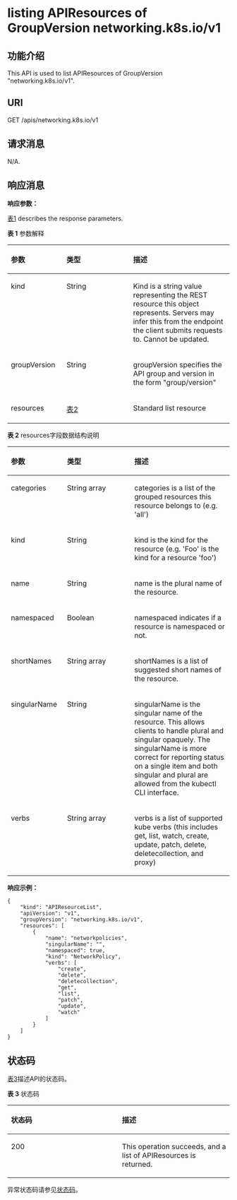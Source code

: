 # listing APIResources of GroupVersion networking.k8s.io/v1<a name="cce_02_0198"></a>

## 功能介绍<a name="section14441351"></a>

This API is used to list APIResources of GroupVersion "networking.k8s.io/v1".

## URI<a name="section62863296"></a>

GET /apis/networking.k8s.io/v1

## 请求消息<a name="section28898760"></a>

N/A.

## 响应消息<a name="section58762255"></a>

**响应参数：**

[表1](#d0e48499)  describes the response parameters.

**表 1**  参数解释

<a name="d0e48499"></a>
<table><thead align="left"><tr id="row26591467"><th class="cellrowborder" valign="top" width="25%" id="mcps1.2.4.1.1"><p id="p6425239"><a name="p6425239"></a><a name="p6425239"></a>参数</p>
</th>
<th class="cellrowborder" valign="top" width="30%" id="mcps1.2.4.1.2"><p id="p50682384"><a name="p50682384"></a><a name="p50682384"></a>类型</p>
</th>
<th class="cellrowborder" valign="top" width="45%" id="mcps1.2.4.1.3"><p id="p11632445"><a name="p11632445"></a><a name="p11632445"></a>描述</p>
</th>
</tr>
</thead>
<tbody><tr id="row2704007"><td class="cellrowborder" valign="top" width="25%" headers="mcps1.2.4.1.1 "><p id="p17698005"><a name="p17698005"></a><a name="p17698005"></a>kind</p>
</td>
<td class="cellrowborder" valign="top" width="30%" headers="mcps1.2.4.1.2 "><p id="p24252304"><a name="p24252304"></a><a name="p24252304"></a>String</p>
</td>
<td class="cellrowborder" valign="top" width="45%" headers="mcps1.2.4.1.3 "><p id="p18279583"><a name="p18279583"></a><a name="p18279583"></a>Kind is a string value representing the REST resource this object represents. Servers may infer this from the endpoint the client submits requests to. Cannot be updated.</p>
</td>
</tr>
<tr id="row30298522"><td class="cellrowborder" valign="top" width="25%" headers="mcps1.2.4.1.1 "><p id="p38261187"><a name="p38261187"></a><a name="p38261187"></a>groupVersion</p>
</td>
<td class="cellrowborder" valign="top" width="30%" headers="mcps1.2.4.1.2 "><p id="p12148404"><a name="p12148404"></a><a name="p12148404"></a>String</p>
</td>
<td class="cellrowborder" valign="top" width="45%" headers="mcps1.2.4.1.3 "><p id="p44496662"><a name="p44496662"></a><a name="p44496662"></a>groupVersion specifies the API group and version in the form "group/version"</p>
</td>
</tr>
<tr id="row64925640"><td class="cellrowborder" valign="top" width="25%" headers="mcps1.2.4.1.1 "><p id="p24485526"><a name="p24485526"></a><a name="p24485526"></a>resources</p>
</td>
<td class="cellrowborder" valign="top" width="30%" headers="mcps1.2.4.1.2 "><p id="p37170600"><a name="p37170600"></a><a name="p37170600"></a><a href="#d0e48549">表2</a></p>
</td>
<td class="cellrowborder" valign="top" width="45%" headers="mcps1.2.4.1.3 "><p id="p52495778"><a name="p52495778"></a><a name="p52495778"></a>Standard list resource</p>
</td>
</tr>
</tbody>
</table>

**表 2**  resources字段数据结构说明

<a name="d0e48549"></a>
<table><thead align="left"><tr id="row11588023"><th class="cellrowborder" valign="top" width="25.252525252525253%" id="mcps1.2.4.1.1"><p id="p66214677"><a name="p66214677"></a><a name="p66214677"></a>参数</p>
</th>
<th class="cellrowborder" valign="top" width="30.303030303030305%" id="mcps1.2.4.1.2"><p id="p61788660"><a name="p61788660"></a><a name="p61788660"></a>类型</p>
</th>
<th class="cellrowborder" valign="top" width="44.44444444444445%" id="mcps1.2.4.1.3"><p id="p38825596"><a name="p38825596"></a><a name="p38825596"></a>描述</p>
</th>
</tr>
</thead>
<tbody><tr id="row57865556"><td class="cellrowborder" valign="top" width="25.252525252525253%" headers="mcps1.2.4.1.1 "><p id="p56598436"><a name="p56598436"></a><a name="p56598436"></a>categories</p>
</td>
<td class="cellrowborder" valign="top" width="30.303030303030305%" headers="mcps1.2.4.1.2 "><p id="p21070613"><a name="p21070613"></a><a name="p21070613"></a>String array</p>
</td>
<td class="cellrowborder" valign="top" width="44.44444444444445%" headers="mcps1.2.4.1.3 "><p id="p28998094"><a name="p28998094"></a><a name="p28998094"></a>categories is a list of the grouped resources this resource belongs to (e.g. 'all')</p>
</td>
</tr>
<tr id="row59656262"><td class="cellrowborder" valign="top" width="25.252525252525253%" headers="mcps1.2.4.1.1 "><p id="p319039"><a name="p319039"></a><a name="p319039"></a>kind</p>
</td>
<td class="cellrowborder" valign="top" width="30.303030303030305%" headers="mcps1.2.4.1.2 "><p id="p25842197"><a name="p25842197"></a><a name="p25842197"></a>String</p>
</td>
<td class="cellrowborder" valign="top" width="44.44444444444445%" headers="mcps1.2.4.1.3 "><p id="p12843183"><a name="p12843183"></a><a name="p12843183"></a>kind is the kind for the resource (e.g. 'Foo' is the kind for a resource 'foo')</p>
</td>
</tr>
<tr id="row48479785"><td class="cellrowborder" valign="top" width="25.252525252525253%" headers="mcps1.2.4.1.1 "><p id="p34548517"><a name="p34548517"></a><a name="p34548517"></a>name</p>
</td>
<td class="cellrowborder" valign="top" width="30.303030303030305%" headers="mcps1.2.4.1.2 "><p id="p46966489"><a name="p46966489"></a><a name="p46966489"></a>String</p>
</td>
<td class="cellrowborder" valign="top" width="44.44444444444445%" headers="mcps1.2.4.1.3 "><p id="p46189294"><a name="p46189294"></a><a name="p46189294"></a>name is the plural name of the resource.</p>
</td>
</tr>
<tr id="row13050468"><td class="cellrowborder" valign="top" width="25.252525252525253%" headers="mcps1.2.4.1.1 "><p id="p50455021"><a name="p50455021"></a><a name="p50455021"></a>namespaced</p>
</td>
<td class="cellrowborder" valign="top" width="30.303030303030305%" headers="mcps1.2.4.1.2 "><p id="p60324906"><a name="p60324906"></a><a name="p60324906"></a>Boolean</p>
</td>
<td class="cellrowborder" valign="top" width="44.44444444444445%" headers="mcps1.2.4.1.3 "><p id="p54479236"><a name="p54479236"></a><a name="p54479236"></a>namespaced indicates if a resource is namespaced or not.</p>
</td>
</tr>
<tr id="row20551079"><td class="cellrowborder" valign="top" width="25.252525252525253%" headers="mcps1.2.4.1.1 "><p id="p54024694"><a name="p54024694"></a><a name="p54024694"></a>shortNames</p>
</td>
<td class="cellrowborder" valign="top" width="30.303030303030305%" headers="mcps1.2.4.1.2 "><p id="p13924118"><a name="p13924118"></a><a name="p13924118"></a>String array</p>
</td>
<td class="cellrowborder" valign="top" width="44.44444444444445%" headers="mcps1.2.4.1.3 "><p id="p54111791"><a name="p54111791"></a><a name="p54111791"></a>shortNames is a list of suggested short names of the resource.</p>
</td>
</tr>
<tr id="row17244072"><td class="cellrowborder" valign="top" width="25.252525252525253%" headers="mcps1.2.4.1.1 "><p id="p54592552"><a name="p54592552"></a><a name="p54592552"></a>singularName</p>
</td>
<td class="cellrowborder" valign="top" width="30.303030303030305%" headers="mcps1.2.4.1.2 "><p id="p59920564"><a name="p59920564"></a><a name="p59920564"></a>String</p>
</td>
<td class="cellrowborder" valign="top" width="44.44444444444445%" headers="mcps1.2.4.1.3 "><p id="p21727541"><a name="p21727541"></a><a name="p21727541"></a>singularName is the singular name of the resource. This allows clients to handle plural and singular opaquely. The singularName is more correct for reporting status on a single item and both singular and plural are allowed from the kubectl CLI interface.</p>
</td>
</tr>
<tr id="row61330149"><td class="cellrowborder" valign="top" width="25.252525252525253%" headers="mcps1.2.4.1.1 "><p id="p1686192"><a name="p1686192"></a><a name="p1686192"></a>verbs</p>
</td>
<td class="cellrowborder" valign="top" width="30.303030303030305%" headers="mcps1.2.4.1.2 "><p id="p2363876"><a name="p2363876"></a><a name="p2363876"></a>String array</p>
</td>
<td class="cellrowborder" valign="top" width="44.44444444444445%" headers="mcps1.2.4.1.3 "><p id="p57256231"><a name="p57256231"></a><a name="p57256231"></a>verbs is a list of supported kube verbs (this includes get, list, watch, create, update, patch, delete, deletecollection, and proxy)</p>
</td>
</tr>
</tbody>
</table>

**响应示例：**

```
{
    "kind": "APIResourceList",
    "apiVersion": "v1",
    "groupVersion": "networking.k8s.io/v1",
    "resources": [
        {
            "name": "networkpolicies",
            "singularName": "",
            "namespaced": true,
            "kind": "NetworkPolicy",
            "verbs": [
                "create",
                "delete",
                "deletecollection",
                "get",
                "list",
                "patch",
                "update",
                "watch"
            ]
        }
    ]
}
```

## 状态码<a name="section59098255"></a>

[表3](#d0e48650)描述API的状态码。

**表 3**  状态码

<a name="d0e48650"></a>
<table><thead align="left"><tr id="row57543781"><th class="cellrowborder" valign="top" width="50%" id="mcps1.2.3.1.1"><p id="p30534705"><a name="p30534705"></a><a name="p30534705"></a>状态码</p>
</th>
<th class="cellrowborder" valign="top" width="50%" id="mcps1.2.3.1.2"><p id="p57392074"><a name="p57392074"></a><a name="p57392074"></a>描述</p>
</th>
</tr>
</thead>
<tbody><tr id="row18246423"><td class="cellrowborder" valign="top" width="50%" headers="mcps1.2.3.1.1 "><p id="p1565313"><a name="p1565313"></a><a name="p1565313"></a>200</p>
</td>
<td class="cellrowborder" valign="top" width="50%" headers="mcps1.2.3.1.2 "><p id="p59681519"><a name="p59681519"></a><a name="p59681519"></a>This operation succeeds, and a list of APIResources is returned.</p>
</td>
</tr>
</tbody>
</table>

异常状态码请参见[状态码](状态码.md)。

